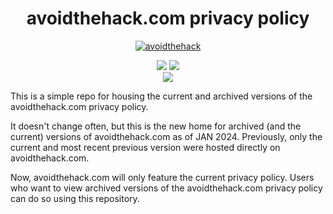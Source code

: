 <div align="center" markdown="1">
<h1>avoidthehack.com privacy policy</h1>

[![avoidthehack](https://github.com/avoidthehack/privacy-policy/assets/100534728/39cc887b-de73-4826-9474-ac864b5806ac)](https://links.avoidthehack.com)</div>

<div align="center">
  <a href="https://infosec.exchange/@avoidthehack">
  <img src="https://img.shields.io/badge/Follow_@avoidthehack@infosec.exchange-2.8k-blue?logo=mastodon&style=social"></a>  <a href="https://ko-fi.com/avoidthehack"><img src="https://img.shields.io/badge/KoFi-22?logo=kofi&style=social"></a></br>
<img src="https://img.shields.io/github/issues-raw/avoidthehack/privacy-policy"></div>

This is a simple repo for housing the current and archived versions of the avoidthehack.com privacy policy.

It doesn't change often, but this is the new home for archived (and the current) versions of avoidthehack.com as of JAN 2024. Previously, only the current and most recent previous version were hosted directly on avoidthehack.com.

Now, avoidthehack.com will only feature the current privacy policy. Users who want to view archived versions of the avoidthehack.com privacy policy can do so using this repository.

